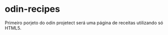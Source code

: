 # odin-recipes

  Primeiro porjeto do odin projetect será uma  página de receitas utilizando só HTML5.

